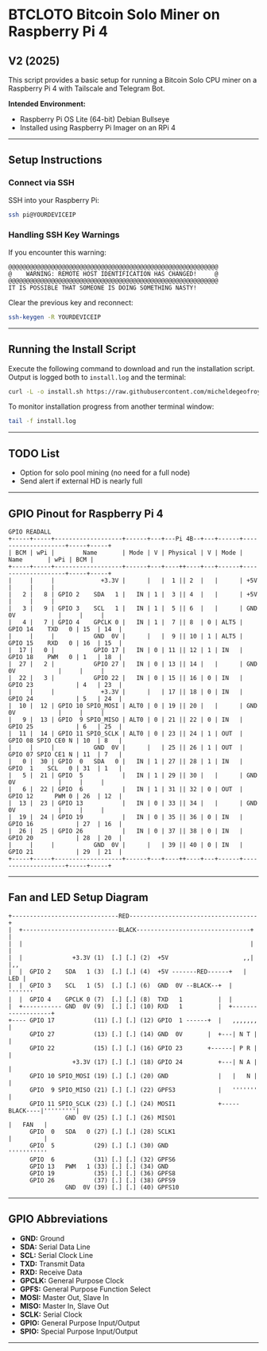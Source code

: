 # BTCLOTO Bitcoin Solo Miner on Raspberry Pi 4

## V2 (2025)

This script provides a basic setup for running a Bitcoin Solo CPU miner on a Raspberry Pi 4 
with Tailscale and Telegram Bot.

**Intended Environment:**
- Raspberry Pi OS Lite (64-bit) Debian Bullseye
- Installed using Raspberry Pi Imager on an RPi 4

---

## Setup Instructions

### Connect via SSH

SSH into your Raspberry Pi:

```bash
ssh pi@YOURDEVICEIP
```

### Handling SSH Key Warnings

If you encounter this warning:

```
@@@@@@@@@@@@@@@@@@@@@@@@@@@@@@@@@@@@@@@@@@@@@@@@@@@@@@@@@@@
@    WARNING: REMOTE HOST IDENTIFICATION HAS CHANGED!     @
@@@@@@@@@@@@@@@@@@@@@@@@@@@@@@@@@@@@@@@@@@@@@@@@@@@@@@@@@@@
IT IS POSSIBLE THAT SOMEONE IS DOING SOMETHING NASTY!
```

Clear the previous key and reconnect:

```bash
ssh-keygen -R YOURDEVICEIP
```

---

## Running the Install Script

Execute the following command to download and run the installation script. Output is logged both to `install.log` and the terminal:

```bash
curl -L -o install.sh https://raw.githubusercontent.com/micheldegeofroy/Lotominer/main/install.sh && nohup sudo bash install.sh 2>&1 | tee install.log
```

To monitor installation progress from another terminal window:

```bash
tail -f install.log
```

---

## TODO List

- Option for solo pool mining (no need for a full node)
- Send alert if external HD is nearly full

---

## GPIO Pinout for Raspberry Pi 4

```
GPIO READALL
+-----+-----+-------------------+------+---+---Pi 4B--+---+------+--------------------+-----+-----+
| BCM | wPi |        Name       | Mode | V | Physical | V | Mode |         Name       | wPi | BCM |
+-----+-----+-------------------+------+---+----++----+---+------+--------------------+-----+-----+
|     |     |             +3.3V |      |   |  1 || 2  |   |      | +5V                |     |     |
|   2 |   8 | GPIO 2    SDA   1 |   IN | 1 |  3 || 4  |   |      | +5V                |     |     |
|   3 |   9 | GPIO 3    SCL   1 |   IN | 1 |  5 || 6  |   |      | GND  0V            |     |     |
|   4 |   7 | GPIO 4    GPCLK 0 |   IN | 1 |  7 || 8  | 0 | ALT5 | GPIO 14    TXD   0 | 15  | 14  |
|     |     |           GND  0V |      |   |  9 || 10 | 1 | ALT5 | GPIO 15    RXD   0 | 16  | 15  |
|  17 |   0 |           GPIO 17 |   IN | 0 | 11 || 12 | 1 | IN   | GPIO 18    PWM   0 | 1   | 18  |
|  27 |   2 |           GPIO 27 |   IN | 0 | 13 || 14 |   |      | GND  0V            |     |     |
|  22 |   3 |           GPIO 22 |   IN | 0 | 15 || 16 | 0 | IN   | GPIO 23            | 4   | 23  |
|     |     |             +3.3V |      |   | 17 || 18 | 0 | IN   | GPIO 24            | 5   | 24  |
|  10 |  12 | GPIO 10 SPIO_MOSI | ALT0 | 0 | 19 || 20 |   |      | GND  0V            |     |     |
|   9 |  13 | GPIO  9 SPIO_MISO | ALT0 | 0 | 21 || 22 | 0 | IN   | GPIO 25            | 6   | 25  |
|  11 |  14 | GPIO 11 SPIO_SCLK | ALT0 | 0 | 23 || 24 | 1 | OUT  | GPIO 08 SPIO CE0 N | 10  | 8   |
|     |     |           GND  0V |      |   | 25 || 26 | 1 | OUT  | GPIO 07 SPIO CE1 N | 11  | 7   |
|   0 |  30 | GPIO  0   SDA   0 |   IN | 1 | 27 || 28 | 1 | IN   | GPIO  1    SCL   0 | 31  | 1   |
|   5 |  21 | GPIO  5           |   IN | 1 | 29 || 30 |   |      | GND  0V            |     |     |
|   6 |  22 | GPIO  6           |   IN | 1 | 31 || 32 | 0 | OUT  | GPIO 12      PWM 0 | 26  | 12  |
|  13 |  23 | GPIO 13           |   IN | 0 | 33 || 34 |   |      | GND  0V            |     |     |
|  19 |  24 | GPIO 19           |   IN | 0 | 35 || 36 | 0 | IN   | GPIO 16            | 27  | 16  |
|  26 |  25 | GPIO 26           |   IN | 0 | 37 || 38 | 0 | IN   | GPIO 20            | 28  | 20  |
|     |     |           GND  0V |      |   | 39 || 40 | 0 | IN   | GPIO 21            | 29  | 21  |
+-----+-----+-------------------+------+---+----++----+---+------+--------------------+-----+-----+

```

---

## Fan and LED Setup Diagram

```
+------------------------------RED------------------------------------+
|  +---------------------------BLACK--------------------------------+ |
|  |                                                                | |
|  |              +3.3V (1)  [.] [.] (2)  +5V                     ,,| |,,
|  |  GPIO 2    SDA   1 (3)  [.] [.] (4)  +5V -------RED------+   | LED |
|  |  GPIO 3    SCL   1 (5)  [.] [.] (6)  GND  0V --BLACK--+  |   '''''''
|  |  GPIO 4    GPCLK 0 (7)  [.] [.] (8)  TXD   1          |  |
|  +----------- GND  0V (9)  [.] [.] (10) RXD   1          |  +-------------------+
+---- GPIO 17           (11) [.] [.] (12) GPIO  1 ------+  |   ,,,,,,,            |
      GPIO 27           (13) [.] [.] (14) GND  0V       |  +---| N T |            |
      GPIO 22           (15) [.] [.] (16) GPIO 23       +------| P R |            |
                  +3.3V (17) [.] [.] (18) GPIO 24          +---| N A |            |
      GPIO 10 SPIO_MOSI (19) [.] [.] (20) GND              |   |   N |            |
      GPIO  9 SPIO_MISO (21) [.] [.] (22) GPFS3            |   '''''''            |
      GPIO 11 SPIO_SCLK (23) [.] [.] (24) MOSI1            +-----BLACK----|'''''''''|
                GND  0V (25) [.] [.] (26) MISO1                           |   FAN   |
      GPIO  0   SDA   0 (27) [.] [.] (28) SCLK1                           |         |
      GPIO  5           (29) [.] [.] (30) GND                             '''''''''''
      GPIO  6           (31) [.] [.] (32) GPFS6
      GPIO 13   PWM   1 (33) [.] [.] (34) GND
      GPIO 19           (35) [.] [.] (36) GPFS8
      GPIO 26           (37) [.] [.] (38) GPFS9
                GND  0V (39) [.] [.] (40) GPFS10
```

---

## GPIO Abbreviations

- **GND:** Ground
- **SDA:** Serial Data Line
- **SCL:** Serial Clock Line
- **TXD:** Transmit Data
- **RXD:** Receive Data
- **GPCLK:** General Purpose Clock
- **GPFS:** General Purpose Function Select
- **MOSI:** Master Out, Slave In
- **MISO:** Master In, Slave Out
- **SCLK:** Serial Clock
- **GPIO:** General Purpose Input/Output
- **SPIO:** Special Purpose Input/Output

---


